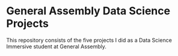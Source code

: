 # General Assembly Data Science Projects
This repository consists of the five projects I did as a Data Science Immersive student at General Assembly.
